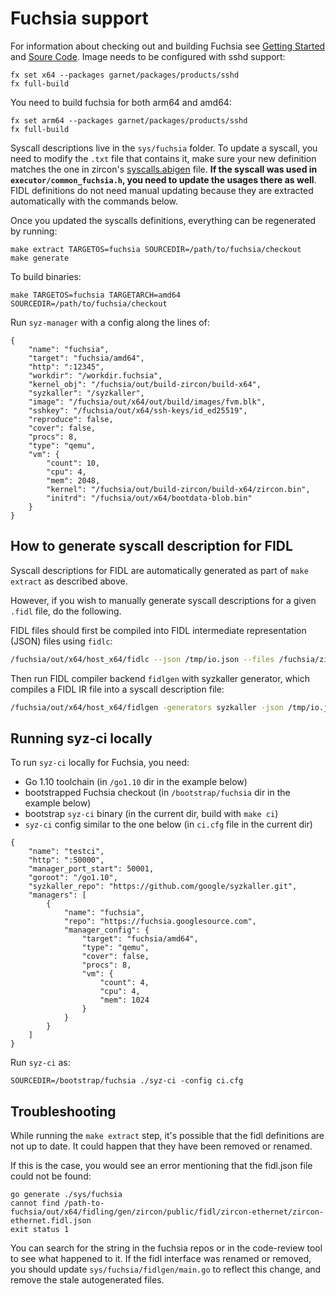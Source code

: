 # Fuchsia support

For information about checking out and building Fuchsia see
[Getting Started](https://fuchsia.googlesource.com/docs/+/master/getting_started.md)
and [Soure Code](https://fuchsia.googlesource.com/docs/+/master/development/source_code/README.md).
Image needs to be configured with sshd support:
```
fx set x64 --packages garnet/packages/products/sshd
fx full-build
```

You need to build fuchsia for both arm64 and amd64:

```
fx set arm64 --packages garnet/packages/products/sshd
fx full-build
```

Syscall descriptions live in the `sys/fuchsia` folder. To update a syscall, you need to modify the `.txt` file that contains it, make sure your new definition matches the one in zircon's [syscalls.abigen](https://fuchsia.googlesource.com/zircon/+/HEAD/system/public/zircon/syscalls.abigen) file. **If the syscall was used in `executor/common_fuchsia.h`, you need to update the usages there as well**. FIDL definitions do not need manual updating because they are extracted automatically with the commands below.

Once you updated the syscalls definitions, everything can be regenerated by running:

```
make extract TARGETOS=fuchsia SOURCEDIR=/path/to/fuchsia/checkout
make generate
```

To build binaries:
```
make TARGETOS=fuchsia TARGETARCH=amd64 SOURCEDIR=/path/to/fuchsia/checkout
```

Run `syz-manager` with a config along the lines of:
```
{
	"name": "fuchsia",
	"target": "fuchsia/amd64",
	"http": ":12345",
	"workdir": "/workdir.fuchsia",
	"kernel_obj": "/fuchsia/out/build-zircon/build-x64",
	"syzkaller": "/syzkaller",
	"image": "/fuchsia/out/x64/out/build/images/fvm.blk",
	"sshkey": "/fuchsia/out/x64/ssh-keys/id_ed25519",
	"reproduce": false,
	"cover": false,
	"procs": 8,
	"type": "qemu",
	"vm": {
		"count": 10,
		"cpu": 4,
		"mem": 2048,
		"kernel": "/fuchsia/out/build-zircon/build-x64/zircon.bin",
		"initrd": "/fuchsia/out/x64/bootdata-blob.bin"
	}
}
```


## How to generate syscall description for FIDL

Syscall descriptions for FIDL are automatically generated as part of `make extract` as described above.

However, if you wish to manually generate syscall descriptions for a given `.fidl` file, do the following.

FIDL files should first be compiled into FIDL intermediate representation (JSON) files using `fidlc`:

```bash
/fuchsia/out/x64/host_x64/fidlc --json /tmp/io.json --files /fuchsia/zircon/system/fidl/fuchsia-io/io.fidl
```

Then run FIDL compiler backend `fidlgen` with syzkaller generator, which compiles a FIDL IR file into a syscall description file:

```bash
/fuchsia/out/x64/host_x64/fidlgen -generators syzkaller -json /tmp/io.json -output-base fidl_io -include-base fidl_io
```
## Running syz-ci locally

To run `syz-ci` locally for Fuchsia, you need:

- Go 1.10 toolchain (in `/go1.10` dir in the example below)
- bootstrapped Fuchsia checkout (in `/bootstrap/fuchsia` dir in the example below)
- bootstrap `syz-ci` binary (in the current dir, build with `make ci`)
- `syz-ci` config similar to the one below (in `ci.cfg` file in the current dir)

```
{
	"name": "testci",
	"http": ":50000",
	"manager_port_start": 50001,
	"goroot": "/go1.10",
	"syzkaller_repo": "https://github.com/google/syzkaller.git",
	"managers": [
		{
			"name": "fuchsia",
			"repo": "https://fuchsia.googlesource.com",
			"manager_config": {
				"target": "fuchsia/amd64",
				"type": "qemu",
				"cover": false,
				"procs": 8,
				"vm": {
					"count": 4,
					"cpu": 4,
					"mem": 1024
				}
			}
		}
	]
}
```

Run `syz-ci` as:
```
SOURCEDIR=/bootstrap/fuchsia ./syz-ci -config ci.cfg
```

## Troubleshooting

While running the `make extract` step, it's possible that the fidl definitions
are not up to date. It could happen that they have been removed or renamed.

If this is the case, you would see an error mentioning that the fidl.json file
could not be found:

```
go generate ./sys/fuchsia
cannot find /path-to-fuchsia/out/x64/fidling/gen/zircon/public/fidl/zircon-ethernet/zircon-ethernet.fidl.json
exit status 1
```

You can search for the string in the fuchsia repos or in the code-review tool to
see what happened to it. If the fidl interface was renamed or removed, you
should update `sys/fuchsia/fidlgen/main.go` to reflect this change, and remove the
stale autogenerated files.
